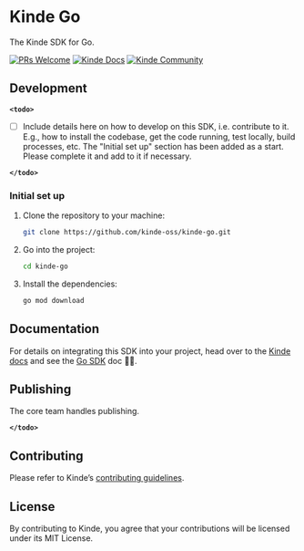 # Kinde Go

The Kinde SDK for Go.

[![PRs Welcome](https://img.shields.io/badge/PRs-welcome-brightgreen.svg?style=flat-square)](https://makeapullrequest.com) [![Kinde Docs](https://img.shields.io/badge/Kinde-Docs-eee?style=flat-square)](https://kinde.com/docs/developer-tools) [![Kinde Community](https://img.shields.io/badge/Kinde-Community-eee?style=flat-square)](https://thekindecommunity.slack.com)

## Development

**`<todo>`**

- [ ] Include details here on how to develop on this SDK, i.e. contribute to it. E.g., how to install the codebase, get the code running, test locally, build processes, etc. The "Initial set up" section has been added as a start. Please complete it and add to it if necessary.

**`</todo>`**

### Initial set up

1. Clone the repository to your machine:

   ```bash
   git clone https://github.com/kinde-oss/kinde-go.git
   ```

2. Go into the project:

   ```bash
   cd kinde-go
   ```

3. Install the dependencies:

   ```bash
   go mod download
   ```

## Documentation

For details on integrating this SDK into your project, head over to the [Kinde docs](https://kinde.com/docs/) and see the [Go SDK](<[link-to-kinde-doc](https://kinde.com/docs/developer-tools/)>) doc 👍🏼.

## Publishing

The core team handles publishing.

**`</todo>`**

## Contributing

Please refer to Kinde’s [contributing guidelines](https://github.com/kinde-oss/.github/blob/489e2ca9c3307c2b2e098a885e22f2239116394a/CONTRIBUTING.md).

## License

By contributing to Kinde, you agree that your contributions will be licensed under its MIT License.
